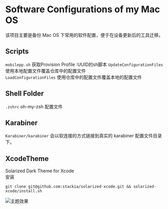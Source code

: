 # Software Configurations of my Mac OS
该项目主要是备份 Mac OS 下常用的软件配置，便于在设备更新后的工具迁移。

## Scripts
`mobilepp.sh` 获取Provision Profile :UUID的sh脚本
`UpdateConfigurationFiles` 使用本地配置文件覆盖仓库中的配置文件  
`LoadConfigurationFiles` 使用仓库中的配置文件覆盖本地的配置文件  

## Shell Folder
`.zshrc` oh-my-zsh 配置文件

## Karabiner
`Karabiner/karabiner` 会以软连接的方式链接到真实的 karabiner 配置文件目录下。

## XcodeTheme  
Solarized Dark Theme for Xcode  
安装  
```
git clone git@github.com:stackia/solarized-xcode.git && solarized-xcode/install.sh
```
![主题效果](https://github.com/stackia/solarized-xcode)